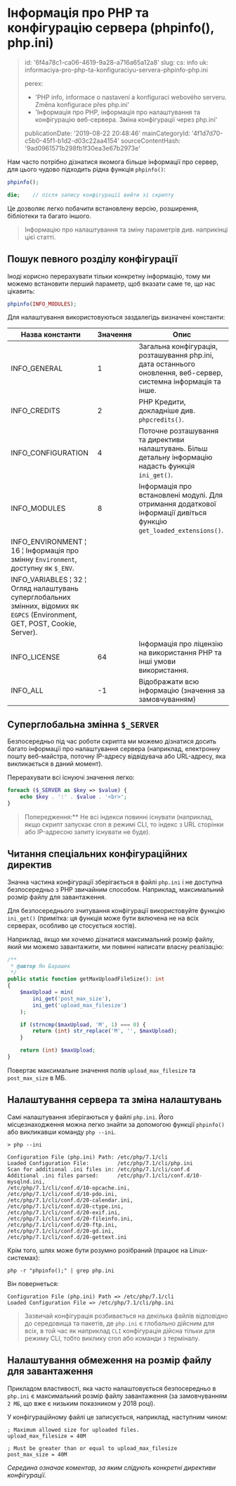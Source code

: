 Інформація про PHP та конфігурацію сервера (phpinfo(), php.ini)
===============================================================

> id: '6f4a78c1-ca06-4619-9a28-a716a65a12a8'
> slug:
> 	cs: info
> 	uk: informaciya-pro-php-ta-konfiguraciyu-servera-phpinfo-php.ini
> 
> perex:
> 	- 'PHP info, informace o nastavení a konfiguraci webového serveru. Změna konfigurace přes php.ini'
> 	- 'Інформація про PHP, інформація про налаштування та конфігурацію веб-сервера. Зміна конфігурації через php.ini'
> 
> publicationDate: '2019-08-22 20:48:46'
> mainCategoryId: '4f1d7d70-c5b0-45f1-b1d2-d03c22aa4154'
> sourceContentHash: '9ad0961571b298fb1f30ea3e67b2973e'

Нам часто потрібно дізнатися якомога більше інформації про сервер, для цього чудово підходить рідна функція `phpinfo()`:

```php
phpinfo();

die;	// після запису конфігурації вийти зі скрипту
```

Це дозволяє легко побачити встановлену версію, розширення, бібліотеки та багато іншого.

> Інформацію про налаштування та зміну параметрів див. наприкінці цієї статті.

Пошук певного розділу конфігурації
-------------------------------------

Іноді корисно перерахувати тільки конкретну інформацію, тому ми можемо встановити перший параметр, щоб вказати саме те, що нас цікавить:

```php
phpinfo(INFO_MODULES);
```

Для налаштування використовуються заздалегідь визначені константи:

| Назва константи | Значення | Опис
|-------------------|-----------|------
| INFO_GENERAL | 1 | Загальна конфігурація, розташування php.ini, дата останнього оновлення, веб-сервер, системна інформація та інше.
| INFO_CREDITS | 2 | PHP Кредити, докладніше див. `phpcredits()`.
| INFO_CONFIGURATION| 4 | Поточне розташування та директиви налаштувань. Більш детальну інформацію надасть функція `ini_get()`.
| INFO_MODULES | 8 | Інформація про встановлені модулі. Для отримання додаткової інформації дивіться функцію `get_loaded_extensions()`.
| INFO_ENVIRONMENT ¦ 16 ¦ Інформація про змінну `Environment`, доступну як `$_ENV`.
| INFO_VARIABLES ¦ 32 ¦ Огляд налаштувань суперглобальних змінних, відомих як `EGPCS` (Environment, GET, POST, Cookie, Server).
| INFO_LICENSE | 64 | Інформація про ліцензію на використання PHP та інші умови використання.
| INFO_ALL | -1 | Відображати всю інформацію (значення за замовчуванням)

Суперглобальна змінна `$_SERVER`
---------------------------------

Безпосередньо під час роботи скрипта ми можемо дізнатися досить багато інформації про налаштування сервера (наприклад, електронну пошту веб-майстра, поточну IP-адресу відвідувача або URL-адресу, яка викликається в даний момент).

Перерахувати всі існуючі значення легко:

```php
foreach ($_SERVER as $key => $value) {
    echo $key . ':' . $value . '<br>';
}
```

> Попередження:** Не всі індекси повинні існувати (наприклад, якщо скрипт запускає cron в режимі CLI, то індекс з URL сторінки або IP-адресою запиту існувати не буде).

Читання спеціальних конфігураційних директив
-----------------------------------------

Значна частина конфігурації зберігається в файлі `php.ini` і не доступна безпосередньо з PHP звичайним способом. Наприклад, максимальний розмір файлу для завантаження.

Для безпосереднього зчитування конфігурації використовуйте функцію `ini_get()` (примітка: ця функція може бути включена не на всіх серверах, особливо це стосується хостів).

Наприклад, якщо ми хочемо дізнатися максимальний розмір файлу, який ми можемо завантажити, ми повинні написати власну реалізацію:

```php
/**
 * @автор Ян Барашек
 */
public static function getMaxUploadFileSize(): int
{
    $maxUpload = min(
        ini_get('post_max_size'),
        ini_get('upload_max_filesize')
    );

    if (strncmp($maxUpload, 'M', 1) === 0) {
        return (int) str_replace('M', '', $maxUpload);
    }

    return (int) $maxUpload;
}
```

Повертає максимальне значення полів `upload_max_filesize` та `post_max_size` в МБ.

Налаштування сервера та зміна налаштувань
-------------------------------------

Самі налаштування зберігаються у файлі `php.ini`. Його місцезнаходження можна легко знайти за допомогою функції `phpinfo()` або викликавши команду `php --ini`.

```shell
> php --ini

Configuration File (php.ini) Path: /etc/php/7.1/cli
Loaded Configuration File:         /etc/php/7.1/cli/php.ini
Scan for additional .ini files in: /etc/php/7.1/cli/conf.d
Additional .ini files parsed:      /etc/php/7.1/cli/conf.d/10-mysqlnd.ini,
/etc/php/7.1/cli/conf.d/10-opcache.ini,
/etc/php/7.1/cli/conf.d/10-pdo.ini,
/etc/php/7.1/cli/conf.d/20-calendar.ini,
/etc/php/7.1/cli/conf.d/20-ctype.ini,
/etc/php/7.1/cli/conf.d/20-exif.ini,
/etc/php/7.1/cli/conf.d/20-fileinfo.ini,
/etc/php/7.1/cli/conf.d/20-ftp.ini,
/etc/php/7.1/cli/conf.d/20-gd.ini,
/etc/php/7.1/cli/conf.d/20-gettext.ini
```

Крім того, шлях може бути розумно розібраний (працює на Linux-системах):

```shell
php -r "phpinfo();" | grep php.ini
```

Він повернеться:

```shell
Configuration File (php.ini) Path => /etc/php/7.1/cli
Loaded Configuration File => /etc/php/7.1/cli/php.ini
```

> Зазвичай конфігурація розбивається на декілька файлів відповідно до середовища та пакетів, де `php.ini` є глобально дійсним для всіх, в той час як наприклад `CLI` конфігурація дійсна тільки для режиму CLI, тобто виклику cron або команди з терміналу.

Налаштування обмеження на розмір файлу для завантаження
----------------------------------------------

Прикладом властивості, яка часто налаштовується безпосередньо в `php.ini` є максимальний розмір файлу завантаження (за замовчуванням `2 МБ`, що вже є низьким показником у 2018 році).

У конфігураційному файлі це записується, наприклад, наступним чином:

```shell
; Maximum allowed size for uploaded files.
upload_max_filesize = 40M

; Must be greater than or equal to upload_max_filesize
post_max_size = 40M
```

*Середина означає коментар, за яким слідують конкретні директиви конфігурації.*

